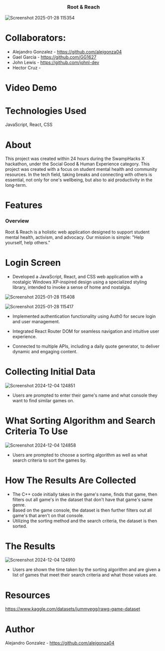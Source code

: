 <h3 align="center">Root & Reach</h3>

![Screenshot 2025-01-28 115354](https://github.com/user-attachments/assets/fdb4871b-0647-4709-bf5f-7b413a5b9630)

# Collaborators:
- Alejandro Gonzalez - https://github.com/alejgonza04
- Gael Garcia - https://github.com/GG1627
- John Lewis - https://github.com/johnl-dev
- Hector Cruz - 

# Video Demo

# Technologies Used
JavaScript, React, CSS

# About 
This project was created within 24 hours during the SwampHacks X hackathon, under the Social Good & Human Experience category. This project was created with a focus on student mental health and community resources. In the tech field, taking breaks and connecting with others is essential, not only for one's wellbeing, but also to aid productivity in the long-term.

# Features
### Overview
Root & Reach is a holistic web application designed to support student mental health, activism, and advocacy. Our mission is simple: "Help yourself, help others."

# Login Screen
- Developed a JavaScript, React, and CSS web application with a nostalgic Windows XP-inspired design using a specialized styling library, intended to invoke a sense of home and nostalgia.

![Screenshot 2025-01-28 115408](https://github.com/user-attachments/assets/64cdbae0-9678-4090-a0c8-e91f4f743453)

![Screenshot 2025-01-28 115417](https://github.com/user-attachments/assets/0cbf2749-5742-4dd9-b084-bd16bca14414)

- Implemented authentication functionality using Auth0 for secure login and user management.

- Integrated React Router DOM for seamless navigation and intuitive user experience.
- Connected to multiple APIs, including a daily quote generator, to deliver dynamic and engaging content.

# Collecting Initial Data
![Screenshot 2024-12-04 124851](https://github.com/user-attachments/assets/2cef139c-e353-411d-9b42-5ff9197b72a8)
- Users are prompted to enter their game's name and what console they want to find similar games on.
# What Sorting Algorithm and Search Criteria To Use
![Screenshot 2024-12-04 124858](https://github.com/user-attachments/assets/5b84454e-2c40-4b5b-9b7b-5d968f7ce8f3)

- Users are prompted to choose a sorting algorithm as well as what search criteria to sort the games by.

# How The Results Are Collected
- The C++ code initially takes in the game's name, finds that game, then filters out all game's in the dataset that don't have that game's same genre.
- Based on the game console, the dataset is then further filters out all game's that aren't on that console.
- Utilizing the sorting method and the search criteria, the dataset is then sorted.

# The Results
![Screenshot 2024-12-04 124910](https://github.com/user-attachments/assets/4b2996b0-bcee-43d5-bf1c-28b87cd4afab)

- Users are shown the time taken by the sorting algorithm and are given a list of games that meet their search criteria and what those values are.

# Resources
https://www.kaggle.com/datasets/jummyegg/rawg-game-dataset

# Author
Alejandro Gonzalez - https://github.com/alejgonza04
